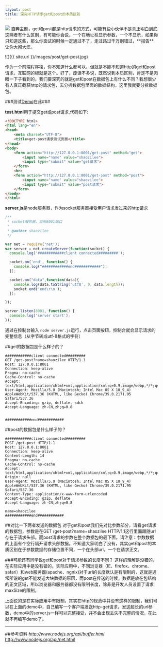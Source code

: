 ```yaml
---
layout: post
title: 深究HTTP请求get和post的本质区别
---
```

<img src="{{ site.url }}/images/post/get-post.jpg" class="excerpt">
直奔主题，get和post都是http请求的方式，可能有些小伙伴不是真正明白到底这两者有什么区别，有可能你会说，一个在地址栏显示参数，一个不显示，如果你只知道这些，那么你面试的时候一定通过不了，走过路过千万别错过，**报告**让你大彻大悟。

<!-- ## -->

![]({{ site.url }}/images/post/get-post.jpg)   

作为一个前端程序猿，你不知道什么都可以，但就是不能不知道http的get和post请求，互联网的根就是这个。好了，废话不多说，既然说到本质区别，肯定不是肉眼一下子看到的，我们要深究的就是get和post在数据包上有什么不同？我想很少有人真正截获http的请求包，去分拆数据包里面的数据结构，这里我就要分拆数据包。


###测试[Demo](https://github.com/shaozilee/shaozilee.github.io/tree/master/test/get-post)在此###

**test.html**用于提交get或post请求,代码如下:

```html
<!DOCTYPE html>
<html lang="en">
<head>
	<meta charset="UTF-8">
	<title>get-post请求测试页面</title>
</head>
<body>
	<form action="http://127.0.0.1:8001/get-post" method="get">
		<input name="name" value="shaozilee">
		<input type="submit" value="get请求">
	</form>
	<hr>
	<form action="http://127.0.0.1:8001/get-post" method="post">
		<input name="name" value="shaozilee">
		<input type="submit" value="post请求">
	</form>
</body>
</html>
```

**server.js**是node服务器，作为socket服务器接受用户请求发过来的http请求

```js
/**
 * socket服务器，监听8001端口
 *
 * @author shaozilee
 */

var net = require('net');
var server = net.createServer(function(socket) {
  console.log('############client connected#########');

  socket.on('end', function() {
  	console.log("############end############");
  });

  socket.on("data",function(data){
  	console.log(data.toString('utf8', 0, data.length));
  	socket.end('end\r\n');
  });

});

server.listen(8001, function() {
  console.log('server start');
});
```

通过在控制台输入 `node server.js`运行，点击页面按钮，控制台就会显示请求的完整信息（从字节转成utf-8格式的字符）


##get的数据包是什么样子的？

```
############client connected#########
GET /get-post?name=shaozilee HTTP/1.1
Host: 127.0.0.1:8001
Connection: keep-alive
Pragma: no-cache
Cache-Control: no-cache
Accept: text/html,application/xhtml+xml,application/xml;q=0.9,image/webp,*/*;q=0.8
User-Agent: Mozilla/5.0 (Macintosh; Intel Mac OS X 10_9_4) AppleWebKit/537.36 (KHTML, like Gecko) Chrome/39.0.2171.95 Safari/537.36
Accept-Encoding: gzip, deflate, sdch
Accept-Language: zh-CN,zh;q=0.8


############end############
```

##post的数据包是什么样子的？

```
############client connected#########
POST /get-post HTTP/1.1
Host: 127.0.0.1:8001
Connection: keep-alive
Content-Length: 14
Pragma: no-cache
Cache-Control: no-cache
Accept: text/html,application/xhtml+xml,application/xml;q=0.9,image/webp,*/*;q=0.8
Origin: null
User-Agent: Mozilla/5.0 (Macintosh; Intel Mac OS X 10_9_4) AppleWebKit/537.36 (KHTML, like Gecko) Chrome/39.0.2171.95 Safari/537.36
Content-Type: application/x-www-form-urlencoded
Accept-Encoding: gzip, deflate
Accept-Language: zh-CN,zh;q=0.8

name=shaozilee
############end############
```
##对比一下两者发送的数据包
对于get和post我们先对比参数部分，请看get请求的数据包，参数是在GET /get-post?name=shaozilee HTTP/1.1这行里面跟随url存在于请求头部，而post请求的参数在整个数据包的最下面，请注意：参数数据的上面有个空行隔开请求头部数据。不知道大家明白了没有，其实get和post的本质区别在于参数数据的存储位置不同，一个在头部url，一个在请求正文。

###可能还有同学说get和post对于请求参数的长度不同？
这样的理解是没错的，在实际应用中是没有错的，实际应用中，不同浏览器（IE、firefox、chrome、safari）和web服务器(apache、ngnix)对于url的长度默认是有限制的，这就是通常所说的get不能发送大块数据的原因，而post在传送的时候，数据是放在包结构的正文区域，所以浏览器和服务器都没有限制长度，除非是开发人员设置了请求maxSize的限制。

上面说的是在实际应用中有限制，其实在http的规范中并没有这样的限制，我们可以在上面的demo中，自己编写一个客户端发送http-get请求，发送超长的url参数，demo中的server.js一样可以完整接受，并不会出现丢失不完整的情况，在此就不再编写demo了。


---
##参考资料
*<http://www.nodejs.org/api/buffer.html>*
<http://www.nodejs.org/api/net.html>



